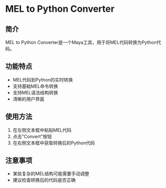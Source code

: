 # MEL to Python Converter

## 简介
MEL to Python Converter是一个Maya工具，用于将MEL代码转换为Python代码。

## 功能特点
- MEL代码到Python的实时转换
- 支持基础MEL命令转换
- 支持MEL语法结构转换
- 清晰的用户界面

## 使用方法
1. 在左侧文本框中粘贴MEL代码
2. 点击"Convert"按钮
3. 在右侧文本框中获取转换后的Python代码

## 注意事项
- 某些复杂的MEL结构可能需要手动调整
- 建议检查转换后的代码是否正确 